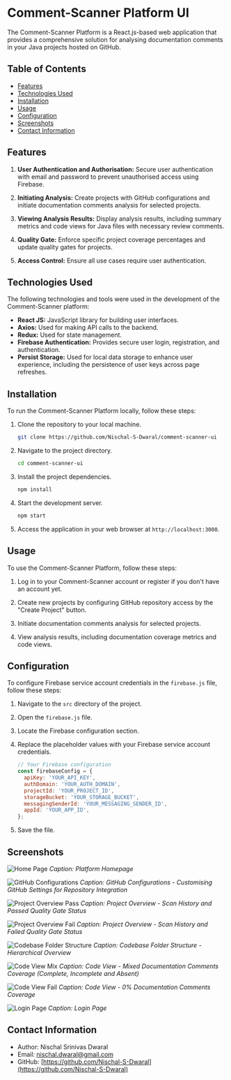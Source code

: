 
# Comment-Scanner Platform UI

The Comment-Scanner Platform is a React.js-based web application that provides a comprehensive solution for analysing documentation comments in your Java projects hosted on GitHub.

## Table of Contents

- [Features](#features)
- [Technologies Used](#technologies-used)
- [Installation](#installation)
- [Usage](#usage)
- [Configuration](#configuration)
- [Screenshots](#screenshots)
- [Contact Information](#contact-information)

## Features

1. **User Authentication and Authorisation:** Secure user authentication with email and password to prevent unauthorised access using Firebase.

2. **Initiating Analysis:** Create projects with GitHub configurations and initiate documentation comments analysis for selected projects.

3. **Viewing Analysis Results:** Display analysis results, including summary metrics and code views for Java files with necessary review comments.

4. **Quality Gate:** Enforce specific project coverage percentages and update quality gates for projects.

5. **Access Control:** Ensure all use cases require user authentication.

## Technologies Used

The following technologies and tools were used in the development of the Comment-Scanner platform:

- **React JS:** JavaScript library for building user interfaces.
- **Axios:** Used for making API calls to the backend.
- **Redux:** Used for state management.
- **Firebase Authentication:** Provides secure user login, registration, and authentication.
- **Persist Storage:** Used for local data storage to enhance user experience, including the persistence of user keys across page refreshes.

## Installation

To run the Comment-Scanner Platform locally, follow these steps:

1. Clone the repository to your local machine.

   ```bash
   git clone https://github.com/Nischal-S-Dwaral/comment-scanner-ui
   ```

2. Navigate to the project directory.

   ```bash
   cd comment-scanner-ui
   ```

3. Install the project dependencies.

   ```bash
   npm install
   ```

4. Start the development server.

   ```bash
   npm start
   ```

5. Access the application in your web browser at `http://localhost:3000`.

## Usage

To use the Comment-Scanner Platform, follow these steps:

1. Log in to your Comment-Scanner account or register if you don't have an account yet.

2. Create new projects by configuring GitHub repository access by the "Create Project" button.

3. Initiate documentation comments analysis for selected projects.

4. View analysis results, including documentation coverage metrics and code views.

## Configuration

To configure Firebase service account credentials in the `firebase.js` file, follow these steps:

1. Navigate to the `src` directory of the project.

2. Open the `firebase.js` file.

3. Locate the Firebase configuration section.

4. Replace the placeholder values with your Firebase service account credentials.

   ```javascript
   // Your Firebase configuration
   const firebaseConfig = {
     apiKey: 'YOUR_API_KEY',
     authDomain: 'YOUR_AUTH_DOMAIN',
     projectId: 'YOUR_PROJECT_ID',
     storageBucket: 'YOUR_STORAGE_BUCKET',
     messagingSenderId: 'YOUR_MESSAGING_SENDER_ID',
     appId: 'YOUR_APP_ID',
   };
   ```

5. Save the file.

## Screenshots


![Home Page](https://example.com/screenshots/login.png)
*Caption: Platform Homepage*


![GitHub Configurations](https://example.com/screenshots/analysis-summary.png)
*Caption: GitHub Configurations - Customising GitHub Settings for Repository Integration*


![Project Overview Pass](https://example.com/screenshots/project-management.png)
*Caption: Project Overview - Scan History and Passed Quality Gate Status*

![Project Overview Fail](https://example.com/screenshots/project-management.png)
*Caption: Project Overview - Scan History and Failed Quality Gate Status*

![Codebase Folder Structure](https://example.com/screenshots/project-management.png)
*Caption: Codebase Folder Structure - Hierarchical Overview*

![Code View Mix](https://example.com/screenshots/project-management.png)
*Caption: Code View - Mixed Documentation Comments Coverage (Complete, Incomplete and Absent)*

![Code View Fail](https://example.com/screenshots/project-management.png)
*Caption: Code View - 0% Documentation Comments Coverage*

![Login Page](https://example.com/screenshots/project-management.png)
*Caption: Login Page*

## Contact Information

- Author: Nischal Srinivas Dwaral
- Email: nischal.dwaral@gmail.com
- GitHub: [https://github.com/Nischal-S-Dwaral](https://github.com/Nischal-S-Dwaral)